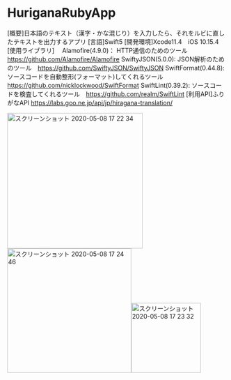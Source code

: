 # HuriganaRubyApp
[概要]日本語のテキスト（漢字・かな混じり）を入力したら、それをルビに直したテキストを出力するアプリ
[言語]Swift5 
[開発環境]Xcode11.4　iOS 10.15.4 
[使用ライブラリ]
　Alamofire(4.9.0)： HTTP通信のためのツール　https://github.com/Alamofire/Alamofire
  SwiftyJSON(5.0.0): JSON解析のためのツール　https://github.com/SwiftyJSON/SwiftyJSON
  SwiftFormat(0.44.8): ソースコードを自動整形(フォーマット)してくれるツール　https://github.com/nicklockwood/SwiftFormat
  SwiftLint(0.39.2): ソースコードを検査してくれるツール　https://github.com/realm/SwiftLint
[利用API]ふりがなAPI https://labs.goo.ne.jp/api/jp/hiragana-translation/

<img width="311" alt="スクリーンショット 2020-05-08 17 22 34" src="https://user-images.githubusercontent.com/51296886/81387096-1a6dbf80-9151-11ea-9b63-f2eed9b4b1b8.png"><img width="285" alt="スクリーンショット 2020-05-08 17 24 46" src="https://user-images.githubusercontent.com/51296886/81387109-1f327380-9151-11ea-8571-2b70d21ef1dc.png"><img width="160" alt="スクリーンショット 2020-05-08 17 23 32" src="https://user-images.githubusercontent.com/51296886/81387107-1e99dd00-9151-11ea-97d4-d046da4abd1b.png">
